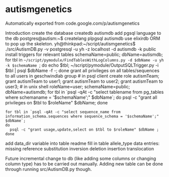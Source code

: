 # autismgenetics
Automatically exported from code.google.com/p/autismgenetics

Introduction
create the database
    createdb autismdb
add pgsql language to the db
    postgres@autism:~$ createlang plpgsql autismdb
use elixirdb ORM to pop up the skeleton.
    yh@thinkpad:~/script/autismgenetics$ ./src/AutismDB.py  -v postgresql -u yh -z localhost -d autismdb -k public
install triggers for relevant tables
    schemaName=public;
    dbName=autismdb;
    for tbl in `~/script/pymodule/FindTablesWithLogColumns.py -d $dbName -u yh -k $schemaName `;
      do echo $tbl;
      ~/script/pymodule/OutputSQLTrigger.py -i $tbl | psql  $dbName -f -;
    done
grant all privileges on all tables/sequences to all users in geschwindlab group
    # in psql client
    create role autismTeam;
    grant autismTeam to user1;
    grant autismTeam to user2;
    grant autismTeam to user3;
    # in unix shell
    roleName=user;
    schemaName=public;
    dbName=autismdb;
    for tbl in `psql -qAt -c "select tablename from pg_tables where schemaname = '$schemaName';" $dbName`;
    do
      psql -c "grant all privileges on $tbl to $roleName" $dbName;
    done
    
    for tbl in `psql -qAt -c "select sequence_name from information_schema.sequences where sequence_schema = '$schemaName';" $dbName`;
    do
      psql -c "grant usage,update,select on $tbl to $roleName" $dbName ;
    done
add data_dir variable into table readme
fill in table allele_type
data entries:
missing
reference
substitution
inversion
deletion
insertion
translocation

Future incremental change to db (like adding some columns or changing column type) has to be carried out manually. Adding new table can be done through running src/AutismDB.py though.
